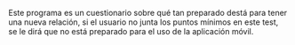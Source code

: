 Este programa es un cuestionario sobre qué tan preparado destá para tener una nueva relación, si el usuario no junta los puntos mínimos en este test, se le dirá que no está preparado para el uso de la aplicación móvil.
